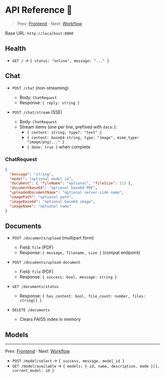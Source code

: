 # API Reference 🔗

> Prev: [Frontend](Frontend.md) · Next: [Workflow](Workflow.md)

Base URL: `http://localhost:8000`

## Health
- `GET /` → `{ status: "online", message: "..." }`

## Chat
- `POST /chat` (non-streaming)
  - Body: `ChatRequest`
  - Response: `{ reply: string }`

- `POST /chat/stream` (SSE)
  - Body: `ChatRequest`
  - Stream items (one per line, prefixed with `data:`):
    - `{ content: string, type?: "text" }`
    - `{ content: base64-string, type: "image", mime_type: "image/png|..." }`
    - `{ done: true }` when complete

### ChatRequest
```json
{
  "message": "string",
  "model": "optional model id",
  "document": { "fileName": "optional", "fileSize": 123 },
  "documentBase64": "optional base64 PDF",
  "uploadedDocumentName": "optional server-side name",
  "imagePath": "optional path",
  "imageBase64": "optional base64 image",
  "imageName": "optional name"
}
```

## Documents
- `POST /documents/upload` (multipart form)
  - Field: `file` (PDF)
  - Response: `{ message, filename, size }` (compat endpoint)

- `POST /documents/upload-document`
  - Field: `file` (PDF)
  - Response: `{ success: bool, message: string }`

- `GET /documents/status`
  - Response: `{ has_content: bool, file_count: number, files: string[] }`

- `DELETE /documents`
  - Clears FAISS index in memory

## Models

---
Prev: [Frontend](Frontend.md) · Next: [Workflow](Workflow.md)
- `POST /model/select` → `{ success, message, model_id }`
- `GET /model/available` → `{ models: { id, name, description, mode }[], current_model: id }`
